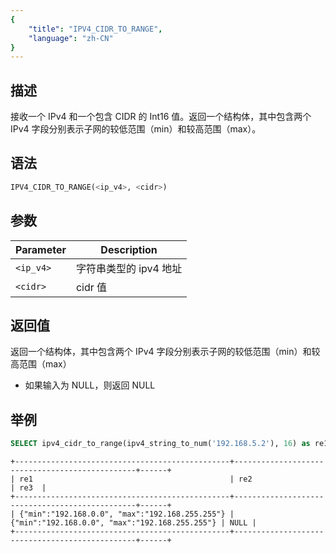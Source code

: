 ```yaml
---
{
    "title": "IPV4_CIDR_TO_RANGE",
    "language": "zh-CN"
}
---
```


## 描述
接收一个 IPv4 和一个包含 CIDR 的 Int16 值。返回一个结构体，其中包含两个 IPv4 字段分别表示子网的较低范围（min）和较高范围（max）。

## 语法
```sql
IPV4_CIDR_TO_RANGE(<ip_v4>, <cidr>)
```

## 参数
| Parameter | Description                                      |
|-----------|--------------------------------------------------|
| `<ip_v4>`      | 字符串类型的 ipv4 地址 |
| `<cidr>`      | cidr 值 |

## 返回值
返回一个结构体，其中包含两个 IPv4 字段分别表示子网的较低范围（min）和较高范围（max）
- 如果输入为 NULL，则返回 NULL

## 举例

```sql
SELECT ipv4_cidr_to_range(ipv4_string_to_num('192.168.5.2'), 16) as re1, ipv4_cidr_to_range(to_ipv4('192.168.5.2'), 16) as re2, ipv4_cidr_to_range(NULL, NULL) as re3;
```
```text
+------------------------------------------------+------------------------------------------------+------+
| re1                                            | re2                                            | re3  |
+------------------------------------------------+------------------------------------------------+------+
| {"min":"192.168.0.0", "max":"192.168.255.255"} | {"min":"192.168.0.0", "max":"192.168.255.255"} | NULL |
+------------------------------------------------+------------------------------------------------+------+
```
